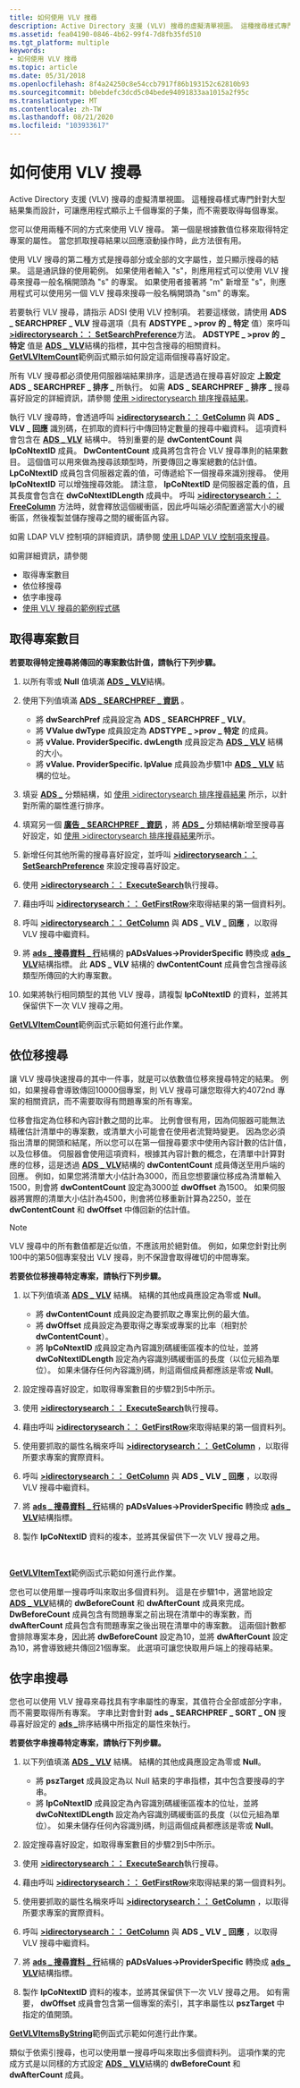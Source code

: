```yaml
---
title: 如何使用 VLV 搜尋
description: Active Directory 支援 (VLV) 搜尋的虛擬清單視圖。 這種搜尋樣式專門針對大型結果集而設計，可讓應用程式顯示上千個專案的子集，而不需要取得每個專案。
ms.assetid: fea04190-0846-4b62-99f4-7d8fb35fd510
ms.tgt_platform: multiple
keywords:
- 如何使用 VLV 搜尋
ms.topic: article
ms.date: 05/31/2018
ms.openlocfilehash: 8f4a24250c8e54ccb7917f86b193152c62810b93
ms.sourcegitcommit: b0ebdefc3dcd5c04bede94091833aa1015a2f95c
ms.translationtype: MT
ms.contentlocale: zh-TW
ms.lasthandoff: 08/21/2020
ms.locfileid: "103933617"
---
```

# <a name="how-to-search-using-vlv"></a>如何使用 VLV 搜尋

Active Directory 支援 (VLV) 搜尋的虛擬清單視圖。 這種搜尋樣式專門針對大型結果集而設計，可讓應用程式顯示上千個專案的子集，而不需要取得每個專案。

您可以使用兩種不同的方式來使用 VLV 搜尋。 第一個是根據數值位移來取得特定專案的屬性。 當您抓取搜尋結果以回應滾動操作時，此方法很有用。

使用 VLV 搜尋的第二種方式是搜尋部分或全部的文字屬性，並只顯示搜尋的結果。 這是通訊錄的使用範例。 如果使用者輸入 "s"，則應用程式可以使用 VLV 搜尋來搜尋一般名稱開頭為 "s" 的專案。 如果使用者接著將 "m" 新增至 "s"，則應用程式可以使用另一個 VLV 搜尋來搜尋一般名稱開頭為 "sm" 的專案。

若要執行 VLV 搜尋，請指示 ADSI 使用 VLV 控制項。 若要這樣做，請使用 **ADS \_ SEARCHPREF \_ VLV** 搜尋選項（具有 **ADSTYPE \_ >prov 的 \_ 特定** 值）來呼叫 [**>idirectorysearch：： SetSearchPreference**](/windows/desktop/api/Iads/nf-iads-idirectorysearch-setsearchpreference)方法。 **ADSTYPE \_ >prov 的 \_ 特定** 值是 [**ADS \_ VLV**](/windows/desktop/api/Iads/ns-iads-ads_vlv)結構的指標，其中包含搜尋的相關資料。 [**GetVLVItemCount**](example-code-for-using-a-vlv-search.md)範例函式顯示如何設定這兩個搜尋喜好設定。

所有 VLV 搜尋都必須使用伺服器端結果排序，這是透過在搜尋喜好設定 **上設定 ADS \_ SEARCHPREF \_ 排序 \_** 所執行。 如需 **ADS \_ SEARCHPREF \_ 排序 \_** 搜尋喜好設定的詳細資訊，請參閱 [使用 >idirectorysearch 排序搜尋結果](sorting-the-search-results-with-idirectorysearch.md)。

執行 VLV 搜尋時，會透過呼叫 [**>idirectorysearch：： GetColumn**](/windows/desktop/api/Iads/nf-iads-idirectorysearch-getcolumn) 與 **ADS \_ VLV \_ 回應** 識別碼，在抓取的資料行中傳回特定數量的搜尋中繼資料。 這項資料會包含在 [**ADS \_ VLV**](/windows/desktop/api/Iads/ns-iads-ads_vlv) 結構中。 特別重要的是 **dwContentCount** 與 **lpCoNtextID** 成員。 **DwContentCount** 成員將包含符合 VLV 搜尋準則的結果數目。 這個值可以用來做為搜尋該類型時，所要傳回之專案總數的估計值。 **LpCoNtextID** 成員包含伺服器定義的值，可傳遞給下一個搜尋來識別搜尋。 使用 **lpCoNtextID** 可以增強搜尋效能。 請注意， **lpCoNtextID** 是伺服器定義的值，且其長度會包含在 **dwCoNtextIDLength** 成員中。 呼叫 [**>idirectorysearch：： FreeColumn**](/windows/desktop/api/Iads/nf-iads-idirectorysearch-freecolumn) 方法時，就會釋放這個緩衝區，因此呼叫端必須配置適當大小的緩衝區，然後複製並儲存搜尋之間的緩衝區內容。

如需 LDAP VLV 控制項的詳細資訊，請參閱 [使用 LDAP VLV 控制項來搜尋](/previous-versions/windows/desktop/ldap/searching-with-the-ldap-vlv-control)。

如需詳細資訊，請參閱

-   取得專案數目
-   依位移搜尋
-   依字串搜尋
-   [使用 VLV 搜尋的範例程式碼](example-code-for-using-a-vlv-search.md)

## <a name="obtaining-the-number-of-items"></a>取得專案數目

**若要取得特定搜尋將傳回的專案數估計值，請執行下列步驟。**

1.  以所有零或 **Null** 值填滿 [**ADS \_ VLV**](/windows/desktop/api/Iads/ns-iads-ads_vlv)結構。
2.  使用下列值填滿 [**ADS \_ SEARCHPREF \_ 資訊**](/windows/desktop/api/Iads/ns-iads-ads_searchpref_info) 。

    -   將 **dwSearchPref** 成員設定為 **ADS \_ SEARCHPREF \_ VLV**。
    -   將 **VValue dwType** 成員設定為 **ADSTYPE \_ >prov \_ 特定** 的成員。
    -   將 **vValue. ProviderSpecific. dwLength** 成員設定為 [**ADS \_ VLV**](/windows/desktop/api/Iads/ns-iads-ads_vlv) 結構的大小。
    -   將 **vValue. ProviderSpecific. lpValue** 成員設為步驟1中 [**ADS \_ VLV**](/windows/desktop/api/Iads/ns-iads-ads_vlv) 結構的位址。

3.  填妥 [**ADS \_**](/windows/desktop/api/Iads/ns-iads-ads_sortkey) 分類結構，如 [使用 >idirectorysearch 排序搜尋結果](sorting-the-search-results-with-idirectorysearch.md) 所示，以針對所需的屬性進行排序。
4.  填寫另一個 [**廣告 \_ SEARCHPREF \_ 資訊**](/windows/desktop/api/Iads/ns-iads-ads_searchpref_info) ，將 [**ADS \_**](/windows/desktop/api/Iads/ns-iads-ads_sortkey) 分類結構新增至搜尋喜好設定，如 [使用 >idirectorysearch 排序搜尋結果](sorting-the-search-results-with-idirectorysearch.md)所示。
5.  新增任何其他所需的搜尋喜好設定，並呼叫 [**>idirectorysearch：： SetSearchPreference**](/windows/desktop/api/Iads/nf-iads-idirectorysearch-setsearchpreference) 來設定搜尋喜好設定。
6.  使用 [**>idirectorysearch：： ExecuteSearch**](/windows/desktop/api/Iads/nf-iads-idirectorysearch-executesearch)執行搜尋。
7.  藉由呼叫 [**>idirectorysearch：： GetFirstRow**](/windows/desktop/api/Iads/nf-iads-idirectorysearch-getfirstrow)來取得結果的第一個資料列。
8.  呼叫 [**>idirectorysearch：： GetColumn**](/windows/desktop/api/Iads/nf-iads-idirectorysearch-getcolumn) 與 **ADS \_ VLV \_ 回應** ，以取得 VLV 搜尋中繼資料。
9.  將 [**ads \_ 搜尋資料 \_ 行**](/windows/desktop/api/Iads/ns-iads-ads_search_column)結構的 **pADsValues->ProviderSpecific** 轉換成 [**ads \_ VLV**](/windows/desktop/api/Iads/ns-iads-ads_vlv)結構指標。 此 **ADS \_ VLV** 結構的 **dwContentCount** 成員會包含搜尋該類型所傳回的大約專案數。
10. 如果將執行相同類型的其他 VLV 搜尋，請複製 **lpCoNtextID** 的資料，並將其保留供下一次 VLV 搜尋之用。

[**GetVLVItemCount**](example-code-for-using-a-vlv-search.md)範例函式示範如何進行此作業。

## <a name="searching-by-offset"></a>依位移搜尋

讓 VLV 搜尋快速搜尋的其中一件事，就是可以依數值位移來搜尋特定的結果。 例如，如果搜尋會導致傳回10000個專案，則 VLV 搜尋可讓您取得大約4072nd 專案的相關資訊，而不需要取得有問題專案的所有專案。

位移會指定為位移和內容計數之間的比率。 比例會很有用，因為伺服器可能無法精確估計清單中的專案數，或清單大小可能會在使用者流覽時變更。 因為您必須指出清單的開頭和結尾，所以您可以在第一個搜尋要求中使用內容計數的估計值，以及位移值。 伺服器會使用這項資料，根據其內容計數的概念，在清單中計算對應的位移，這是透過 [**ADS \_ VLV**](/windows/desktop/api/Iads/ns-iads-ads_vlv)結構的 **dwContentCount** 成員傳送至用戶端的回應。 例如，如果您將清單大小估計為3000，而且您想要讓位移成為清單輸入1500，則會將 **dwContentCount** 設定為3000並 **dwOffset** 為1500。 如果伺服器將實際的清單大小估計為4500，則會將位移重新計算為2250，並在 **dwContentCount** 和 **dwOffset** 中傳回新的估計值。

> [!Note]
>
> VLV 搜尋中的所有數值都是近似值，不應該用於絕對值。 例如，如果您針對比例100中的第50個專案發出 VLV 搜尋，則不保證會取得確切的中間專案。
>
> **若要依位移搜尋特定專案，請執行下列步驟。**
>
> 1.  以下列值填滿 [**ADS \_ VLV**](/windows/desktop/api/Iads/ns-iads-ads_vlv) 結構。 結構的其他成員應設定為零或 **Null**。
>
>     -   將 **dwContentCount** 成員設定為要抓取之專案比例的最大值。
>     -   將 **dwOffset** 成員設定為要取得之專案或專案的比率（相對於 **dwContentCount**）。
>     -   將 **lpCoNtextID** 成員設定為內容識別碼緩衝區複本的位址，並將 **dwCoNtextIDLength** 設定為內容識別碼緩衝區的長度（以位元組為單位）。 如果未儲存任何內容識別碼，則這兩個成員都應該是零或 **Null**。
>
> 2.  設定搜尋喜好設定，如取得專案數目的步驟2到5中所示。
> 3.  使用 [**>idirectorysearch：： ExecuteSearch**](/windows/desktop/api/Iads/nf-iads-idirectorysearch-executesearch)執行搜尋。
> 4.  藉由呼叫 [**>idirectorysearch：： GetFirstRow**](/windows/desktop/api/Iads/nf-iads-idirectorysearch-getfirstrow)來取得結果的第一個資料列。
> 5.  使用要抓取的屬性名稱來呼叫 [**>idirectorysearch：： GetColumn**](/windows/desktop/api/Iads/nf-iads-idirectorysearch-getcolumn) ，以取得所要求專案的實際資料。
> 6.  呼叫 [**>idirectorysearch：： GetColumn**](/windows/desktop/api/Iads/nf-iads-idirectorysearch-getcolumn) 與 **ADS \_ VLV \_ 回應** ，以取得 VLV 搜尋中繼資料。
> 7.  將 [**ads \_ 搜尋資料 \_ 行**](/windows/desktop/api/Iads/ns-iads-ads_search_column)結構的 **pADsValues->ProviderSpecific** 轉換成 [**ads \_ VLV**](/windows/desktop/api/Iads/ns-iads-ads_vlv)結構指標。
> 8.  製作 **lpCoNtextID** 資料的複本，並將其保留供下一次 VLV 搜尋之用。

 

[**GetVLVItemText**](example-code-for-using-a-vlv-search.md)範例函式示範如何進行此作業。

您也可以使用單一搜尋呼叫來取出多個資料列。 這是在步驟1中，適當地設定 [**ADS \_ VLV**](/windows/desktop/api/Iads/ns-iads-ads_vlv)結構的 **dwBeforeCount** 和 **dwAfterCount** 成員來完成。 **DwBeforeCount** 成員包含有問題專案之前出現在清單中的專案數，而 **dwAfterCount** 成員包含有問題專案之後出現在清單中的專案數。 這兩個計數都會排除專案本身，因此將 **dwBeforeCount** 設定為10，並將 **dwAfterCount** 設定為10，將會導致總共傳回21個專案。 此選項可讓您快取用戶端上的搜尋結果。

## <a name="searching-by-string"></a>依字串搜尋

您也可以使用 VLV 搜尋來尋找具有字串屬性的專案，其值符合全部或部分字串，而不需要取得所有專案。 字串比對會針對 **ads \_ SEARCHPREF \_ SORT \_ ON** 搜尋喜好設定的 [**ads \_**](/windows/desktop/api/Iads/ns-iads-ads_sortkey)排序結構中所指定的屬性來執行。

**若要依字串搜尋特定專案，請執行下列步驟。**

1.  以下列值填滿 [**ADS \_ VLV**](/windows/desktop/api/Iads/ns-iads-ads_vlv) 結構。 結構的其他成員應設定為零或 **Null**。

    -   將 **pszTarget** 成員設定為以 Null 結束的字串指標，其中包含要搜尋的字串。
    -   將 **lpCoNtextID** 成員設定為內容識別碼緩衝區複本的位址，並將 **dwCoNtextIDLength** 設定為內容識別碼緩衝區的長度（以位元組為單位）。 如果未儲存任何內容識別碼，則這兩個成員都應該是零或 **Null**。

2.  設定搜尋喜好設定，如取得專案數目的步驟2到5中所示。
3.  使用 [**>idirectorysearch：： ExecuteSearch**](/windows/desktop/api/Iads/nf-iads-idirectorysearch-executesearch)執行搜尋。
4.  藉由呼叫 [**>idirectorysearch：： GetFirstRow**](/windows/desktop/api/Iads/nf-iads-idirectorysearch-getfirstrow)來取得結果的第一個資料列。
5.  使用要抓取的屬性名稱來呼叫 [**>idirectorysearch：： GetColumn**](/windows/desktop/api/Iads/nf-iads-idirectorysearch-getcolumn) ，以取得所要求專案的實際資料。
6.  呼叫 [**>idirectorysearch：： GetColumn**](/windows/desktop/api/Iads/nf-iads-idirectorysearch-getcolumn) 與 **ADS \_ VLV \_ 回應** ，以取得 VLV 搜尋中繼資料。
7.  將 [**ads \_ 搜尋資料 \_ 行**](/windows/desktop/api/Iads/ns-iads-ads_search_column)結構的 **pADsValues->ProviderSpecific** 轉換成 [**ads \_ VLV**](/windows/desktop/api/Iads/ns-iads-ads_vlv)結構指標。
8.  製作 **lpCoNtextID** 資料的複本，並將其保留供下一次 VLV 搜尋之用。 如有需要， **dwOffset** 成員會包含第一個專案的索引，其字串屬性以 **pszTarget** 中指定的值開頭。

[**GetVLVItemsByString**](example-code-for-using-a-vlv-search.md)範例函式示範如何進行此作業。

類似于依索引搜尋，也可以使用單一搜尋呼叫來取出多個資料列。 這項作業的完成方式是以同樣的方式設定 [**ADS \_ VLV**](/windows/desktop/api/Iads/ns-iads-ads_vlv)結構的 **dwBeforeCount** 和 **dwAfterCount** 成員。

 

 
